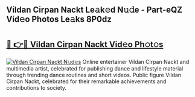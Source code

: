 ## Vildan Cirpan Nackt Le𝚊k𝚎d N𝚞𝚍e - Part-eQZ Vid𝚎o Photos Le𝚊ks 8P0dz

# <h2><a href="http://fb513mx.evod.top/?m=Vildan+Cirpan+Nackt">🔗 👉🔴 Vildan Cirpan Nackt Vid𝚎o Ph𝚘t𝚘s</a></h2>

[![Vildan Cirpan Nackt N𝚞d𝚎s](https://i.imgur.com/8V9OHl7.gif)](http://fb513mx.evod.top/?m=Vildan+Cirpan+Nackt)
Online entertainer Vildan Cirpan Nackt and multimedia artist, celebrated for publishing dance and lifestyle material through trending dance routines and short videos. Public figure Vildan Cirpan Nackt, celebrated for their remarkable achievements and contributions to society. 
